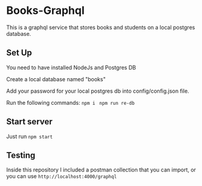 # Books-Graphql
This is a graphql service that stores books and students on a local postgres database.

## Set Up
You need to have installed NodeJs and Postgres DB

Create a local database named "books"

Add your password for your local postgres db into config/config.json file.

Run the following commands:
 `npm i`
` npm run re-db`

## Start server

Just run `npm start`

## Testing
Inside this repository I included a postman collection that you can import, or you can use `http://localhost:4000/graphql`